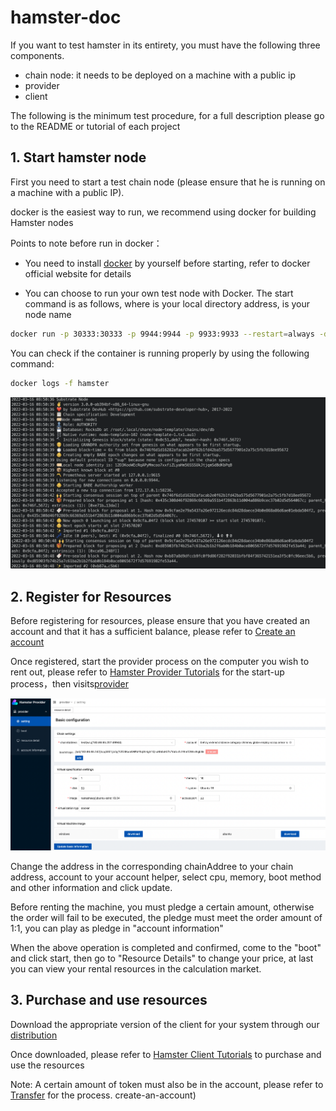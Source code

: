 # hamster-doc

If you want to test hamster in its entirety, you must have the following three components.

- chain node: it needs to be deployed on a machine with a public ip
- provider
- client

The following is the minimum test procedure, for a full description please go to the README or tutorial of each project



## 1. Start hamster node

First you need to start a test chain node (please ensure that he is running on a machine with a public IP).

docker is the easiest way to run, we recommend using docker for building Hamster nodes

Points to note before run in docker：

- You need to install [docker](https://www.docker.com/) by yourself before starting, refer to docker official website for details

* You can choose to run your own test node with Docker. The start command is as follows, where <YourDataDir> is your local directory address, <YourNodeName> is your node name 

```bash
docker run -p 30333:30333 -p 9944:9944 -p 9933:9933 --restart=always -d -v <YourDataDir>:/tmp/db --name=hamster hamstershare/hamster:v1.0.0 /opt/ttchain/node-template --dev --name <YourNodeName> --ws-external --rpc-external --rpc-cors all --unsafe-rpc-external --rpc-methods unsafe --unsafe-ws-external --no-mdns
```

You can check if the container is running properly by using the following command:

```bash
docker logs -f hamster
```

![image-20220316165302793](./doc/20220316165303.png)

## 2. Register for Resources

Before registering for resources, please ensure that you have created an account and that it has a sufficient balance, please refer to [Create an account](https://github.com/hamster-shared/hamster-doc/blob/main/Hamster%20Chain%20Tutorials.md#3-create-an-account)

Once registered, start the provider process on the computer you wish to rent out, please refer to [Hamster Provider Tutorials](https://github.com/hamster-shared/hamster-doc/blob/main/Hamster%20Provider%20Tutorials.md#2-run) for the start-up process，then visits[provider](http://localhost:3100)

![image-20220222164333091](./doc/20220316170723.png)

Change the address in the corresponding chainAddree to your chain address, account to your account helper, select cpu, memory, boot method and other information and click update.

Before renting the machine, you must pledge a certain amount, otherwise the order will fail to be executed, the pledge must meet the order amount of 1:1, you can play as pledge in "account information"

When the above operation is completed and confirmed, come to the "boot" and click start, then go to "Resource Details" to change your price, at last you can view your rental resources in the calculation market. 

## 3. Purchase and use resources

Download the appropriate version of the client for your system through our [distribution](https://github.com/hamster-shared/hamster-client/releases)

Once downloaded, please refer to [Hamster Client Tutorials](https://github.com/hamster-shared/hamster-doc/blob/main/Hamster%20Client%20Tutorials.md#3-how-to-use) to purchase and use the resources

Note: A certain amount of token must also be in the account, please refer to [Transfer](https://github.com/hamster-shared/hamster-doc/blob/main/Hamster%20Chain%20Tutorials.md#3-create-an-account) for the process. create-an-account)

